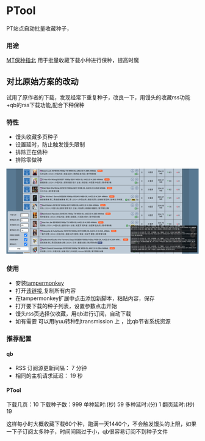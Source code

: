 # PTool
PT站点自动批量收藏种子，


### 用途
[MT保种指北](https://tieba.baidu.com/p/9503932548?pid=151755105794&cid=151834167921#151755105794)
用于批量收藏下载小种进行保种，提高时魔

## 对比原始方案的改动
试用了原作者的下载，发现经常下重复种子，改良一下，用馒头的收藏rss功能+qb的rss下载功能,配合下种保种

### 特性
* 馒头收藏多页种子
* 设置延时，防止触发馒头限制
* 排除正在做种
* 排除零做种
<img width="1440" alt="Image" src="https://raw.githubusercontent.com/AboutCXJ/PTool/refs/heads/main/img/Screen1.png" />

### 使用
* 安装[tampermonkey](https://www.tampermonkey.net/)
* 打开[该链接](https://github.com/dweey/PTool/blob/main/PTool.js),复制所有内容
* 在tampermonkey扩展中点击添加新脚本，粘贴内容，保存
* 打开要下载的种子列表，设置参数点击开始
* 馒头rss页选择仅收藏，用qb进行订阅，自动下载
* 如有需要 可以用iyuu转种到transmission 上 ，比qb节省系统资源

### 推荐配置
#### qb
* RSS 订阅源更新间隔：	7 分钟
* 相同的主机请求延迟：	19 秒

#### PTool
下载几页：10
下载种子数：999
单种延时:(秒) 59
多种延时:(分) 1
翻页延时:(秒) 19

这样每小时大概收藏下载60个种，跑满一天1440个，不会触发馒头的上限，如果一下子订阅太多种子，时间间隔过于小，qb很容易订阅不到种子文件
